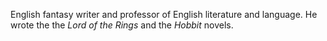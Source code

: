 English fantasy writer and professor of English literature and language. He wrote the the *Lord of the Rings* and the *Hobbit* novels.
